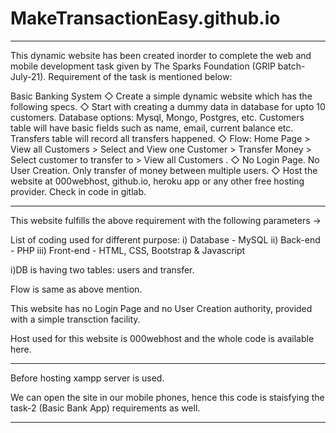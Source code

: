 # MakeTransactionEasy.github.io

*******************************************************************************************************************************************************************************

This dynamic website has been created inorder to complete the web and mobile development task given by The Sparks Foundation (GRIP batch-July-21). Requirement of the task is mentioned below:

Basic Banking System
◇ Create a simple dynamic website which has the following specs.
◇ Start with creating a dummy data in database for upto 10 customers. Database options: Mysql, Mongo, Postgres, etc. Customers table will have basic fields such as name, email, current balance etc. Transfers table will record all transfers happened.
◇ Flow: Home Page > View all Customers > Select and View one Customer > Transfer Money > Select customer to transfer to > View all Customers . 
◇ No Login Page. No User Creation. Only transfer of money between multiple users. 
◇ Host the website at 000webhost, github.io, heroku app or any other free hosting provider. Check in code in gitlab.

---------------------------------------------------------------------------------------------------------------------------------------------------------------------------------

This website fulfills the above requirement with the following parameters ->

List of coding used for different purpose:
i)   Database - MySQL
ii)  Back-end - PHP
iii) Front-end - HTML, CSS, Bootstrap & Javascript

i)DB is having two tables: users and transfer.

Flow is same as above mention.

This website has no Login Page and no User Creation authority, provided with a simple transction facility.

Host used for this website is 000webhost and the whole code is available here.

---------------------------------------------------------------------------------------------------------------------------------------------------------------------------------

Before hosting xampp server is used.

We can open the site in our mobile phones, hence this code is staisfying the task-2 (Basic Bank App) requirements as well.  

*********************************************************************************************************************************************************************************

